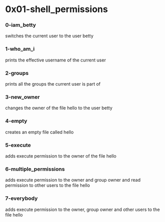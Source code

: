 # 0x01-shell_permissions

### 0-iam_betty
switches the current user to the user betty

### 1-who_am_i
prints the effective username of the current user

### 2-groups
prints all the groups the current user is part of

### 3-new_owner
changes the owner of the file hello to the user betty

### 4-empty
creates an empty file called hello

### 5-execute
adds execute permission to the owner of the file hello

### 6-multiple_permissions
adds execute permission to the owner and group owner and
read permission to other users to the file hello

### 7-everybody
adds execute permission to the owner, group owner and other
users to the file hello
